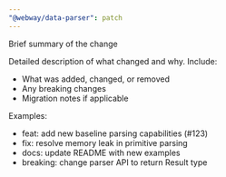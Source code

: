 ```yaml
---
"@webway/data-parser": patch
---
```


Brief summary of the change

Detailed description of what changed and why. Include:
- What was added, changed, or removed
- Any breaking changes
- Migration notes if applicable

Examples:
- feat: add new baseline parsing capabilities (#123)
- fix: resolve memory leak in primitive parsing
- docs: update README with new examples
- breaking: change parser API to return Result type
